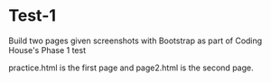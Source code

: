 Test-1
======

Build two pages given screenshots with Bootstrap as part of Coding House's Phase 1 test

practice.html is the first page and page2.html is the second page.
